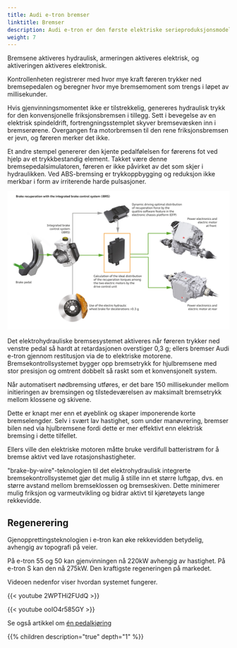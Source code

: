 ```yaml
---
title: Audi e-tron bremser
linktitle: Bremser
description: Audi e-tron er den første elektriske serieproduksjonsmodellen som bruker et elektrohydraulisk integrert bremsekontrollsystem. system.
weight: 7
---
```


Bremsene aktiveres hydraulisk, armeringen aktiveres elektrisk, og aktiveringen aktiveres elektronisk.

Kontrollenheten registrerer med hvor mye kraft føreren trykker ned bremsepedalen og beregner hvor mye bremsemoment som trengs i løpet av millisekunder.

Hvis gjenvinningsmomentet ikke er tilstrekkelig, genereres hydraulisk trykk for den konvensjonelle friksjonsbremsen i tillegg. Sett i bevegelse av en elektrisk spindeldrift, fortrengningsstemplet skyver bremsevæsken inn i bremserørene. Overgangen fra motorbremsen til den rene friksjonsbremsen er jevn, og føreren merker det ikke.

Et andre stempel genererer den kjente pedalfølelsen for førerens fot ved hjelp av et trykkbestandig element. Takket være denne bremsepedalsimulatoren, føreren er ikke påvirket av det som skjer i hydraulikken. Ved ABS-bremsing er trykkoppbygging og reduksjon ikke merkbar i form av irriterende harde pulsasjoner.

![bilde](brakesystem.jpg "Audi e-tron bremsesystem")

Det elektrohydrauliske bremsesystemet aktiveres når føreren trykker ned venstre pedal så hardt at retardasjonen overstiger 0,3 g; ellers bremser Audi e-tron gjennom restitusjon via de to elektriske motorene. Bremsekontrollsystemet bygger opp bremsetrykk for hjulbremsene med stor presisjon og omtrent dobbelt så raskt som et konvensjonelt system.

Når automatisert nødbremsing utføres, er det bare 150 millisekunder mellom initieringen av bremsingen og tilstedeværelsen av maksimalt bremsetrykk mellom klossene og skivene.

Dette er knapt mer enn et øyeblink og skaper imponerende korte bremselengder. Selv i svært lav hastighet, som under manøvrering, bremser bilen ned via hjulbremsene fordi dette er mer effektivt enn elektrisk bremsing i dette tilfellet.

Ellers ville den elektriske motoren måtte bruke verdifull batteristrøm for å bremse aktivt ved lave rotasjonshastigheter.

"brake-by-wire"-teknologien til det elektrohydraulisk integrerte bremsekontrollsystemet gjør det mulig å stille inn et større luftgap, dvs. en større avstand mellom bremseklossen og bremseskiven. Dette minimerer mulig friksjon og varmeutvikling og bidrar aktivt til kjøretøyets lange rekkevidde.

## Regenerering

Gjenopprettingsteknologien i e-tron kan øke rekkevidden betydelig, avhengig av topografi på veier.

På e-tron 55 og 50 kan gjenvinningen nå 220kW avhengig av hastighet. På e-tron S kan den nå 275kW. Den kraftigste regeneringen på markedet.

Videoen nedenfor viser hvordan systemet fungerer.

{{< youtube 2WPTHi2FUdQ >}}

{{< youtube ooIO4r585GY >}}

Se også artikkel om [én pedalkjøring](/guides/onepedaldriving/)

{{% children description="true" depth="1" %}}

